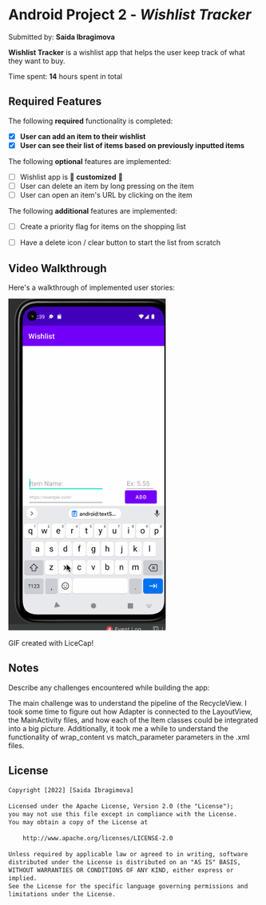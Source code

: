 # Android Project 2 - *Wishlist Tracker*

Submitted by: **Saida Ibragimova**

**Wishlist Tracker** is a wishlist app that helps the user keep track of what they want to buy.

Time spent: **14** hours spent in total

## Required Features

The following **required** functionality is completed:

- [X] **User can add an item to their wishlist**
- [X] **User can see their list of items based on previously inputted items**

The following **optional** features are implemented:

- [ ] Wishlist app is 🎨 **customized** 🎨
- [ ] User can delete an item by long pressing on the item
- [ ] User can open an item's URL by clicking on the item

The following **additional** features are implemented:

* [ ] Create a priority flag for items on the shopping list
* [ ] Have a delete icon / clear button to start the list from scratch


## Video Walkthrough

Here's a walkthrough of implemented user stories:

<img src='walkthrough.gif' title='Video Walkthrough' width='' alt='Video Walkthrough' />

<!-- Replace this with whatever GIF tool you used! -->
GIF created with LiceCap!  
<!-- Recommended tools:
[Kap](https://getkap.co/) for macOS
[ScreenToGif](https://www.screentogif.com/) for Windows
[peek](https://github.com/phw/peek) for Linux. -->

## Notes

Describe any challenges encountered while building the app:

The main challenge was to understand the pipeline of the RecycleView. I took some time to figure out how Adapter is connected to the LayoutView, the MainActivity files, and how each of the Item classes could be integrated into a big picture. Additionally, it took me a while to understand the functionality of wrap_content vs match_parameter parameters in the .xml files.

## License

    Copyright [2022] [Saida Ibragimova]

    Licensed under the Apache License, Version 2.0 (the "License");
    you may not use this file except in compliance with the License.
    You may obtain a copy of the License at

        http://www.apache.org/licenses/LICENSE-2.0

    Unless required by applicable law or agreed to in writing, software
    distributed under the License is distributed on an "AS IS" BASIS,
    WITHOUT WARRANTIES OR CONDITIONS OF ANY KIND, either express or implied.
    See the License for the specific language governing permissions and
    limitations under the License.

